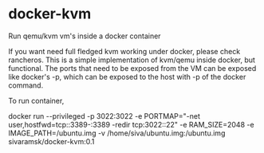 # docker-kvm
Run qemu/kvm vm's inside a docker container

If you want need full fledged kvm working under docker, please check rancheros. This is a simple implementation of kvm/qemu inside docker, but functional. The ports that need to be exposed from the VM can be exposed like docker's -p, which can be exposed to the host with -p of the docker command. 

To run container, 

docker run --privileged -p 3022:3022 -e PORTMAP="-net user,hostfwd=tcp::3389-:3389 -redir tcp:3022::22" -e RAM_SIZE=2048 -e IMAGE_PATH=/ubuntu.img -v /home/siva/ubuntu.img:/ubuntu.img sivaramsk/docker-kvm:0.1

